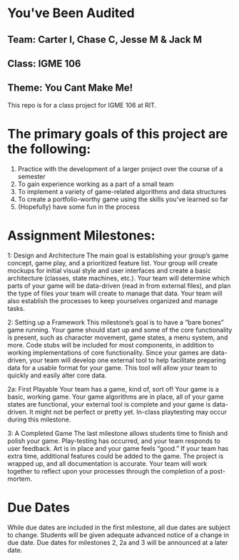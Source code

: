 # You've Been Audited
## Team: Carter I, Chase C, Jesse M & Jack M
## Class: IGME 106
## Theme: You Cant Make Me!
This repo is for a class project for IGME 106 at RIT. 

# The primary goals of this project are the following:
1. Practice with the development of a larger project over the course of a semester
2. To gain experience working as a part of a small team
3. To implement a variety of game-related algorithms and data structures
4. To create a portfolio-worthy game using the skills you’ve learned so far
5. (Hopefully) have some fun in the process

# Assignment Milestones:
1: Design and Architecture
The main goal is establishing your group’s game concept, game play, and a prioritized feature list. Your group will create
mockups for initial visual style and user interfaces and create a basic architecture (classes, state machines, etc.). Your
team will determine which parts of your game will be data-driven (read in from external files), and plan the type of files
your team will create to manage that data. Your team will also establish the processes to keep yourselves organized and
manage tasks.

2: Setting up a Framework
This milestone’s goal is to have a “bare bones” game running. Your game should start up and some of the core
functionality is present, such as character movement, game states, a menu system, and more. Code stubs will be
included for most components, in addition to working implementations of core functionality.
Since your games are data-driven, your team will develop one external tool to help facilitate preparing data for a usable
format for your game. This tool will allow your team to quickly and easily alter core data.

2a: First Playable
Your team has a game, kind of, sort of! Your game is a basic, working game. Your game algorithms are in place, all of
your game states are functional, your external tool is complete and your game is data-driven. It might not be perfect or
pretty yet. In-class playtesting may occur during this milestone.

3: A Completed Game
The last milestone allows students time to finish and polish your game. Play-testing has occurred, and your team
responds to user feedback. Art is in place and your game feels “good.” If your team has extra time, additional features
could be added to the game. The project is wrapped up, and all documentation is accurate. Your team will work
together to reflect upon your processes through the completion of a post-mortem.

# Due Dates
While due dates are included in the first milestone, all due dates are subject to change. Students will be given adequate
advanced notice of a change in due date. Due dates for milestones 2, 2a and 3 will be announced at a later date.
